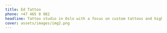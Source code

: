 ```yaml
---
title: Ed Tattoo
phone: +47 465 8 982
headline: Tattoo studio in Oslo with a focus on custom tattoos and high quality work.
cover: assets/images/img2.png
---
```

